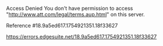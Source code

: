 Access Denied
You don't have permission to access "http://www.att.com/legal/terms.aup.html" on this server.

Reference #18.9a5ed617.1754921351.18f33627

https://errors.edgesuite.net/18.9a5ed617.1754921351.18f33627